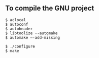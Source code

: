 ## To compile the GNU project
```
$ aclocal
$ autoconf
$ autoheader
$ libtoolize --automake
$ automake –-add-missing

$ ./configure
$ make
```